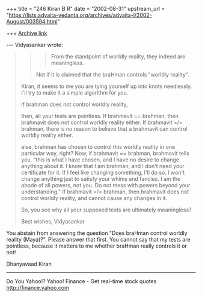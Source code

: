 +++
title = "246 Kiran B R"
date = "2002-08-31"
upstream_url = "https://lists.advaita-vedanta.org/archives/advaita-l/2002-August/003594.html"

+++
[Archive link](https://lists.advaita-vedanta.org/archives/advaita-l/2002-August/003594.html)

--- Vidyasankar <vsundaresan at HOTMAIL.COM> wrote:
> >> From the standpoint of worldly reality, they
> >> indeed are meaningless.
> >
> >Not if it is claimed that the braHman controls
> >"worldly reality".
>
> Kiran, it seems to me you are tying yourself up into
> knots needlessly. I'll
> try to make it a simple algorithm for you.
>
> If
>      brahman does not control worldly reality,
>
> then,
>      all your tests are pointless.
>         If brahmavit == brahman, then brahmavit does
> not control worldly
>      reality either.
>         If brahmavit =/= brahman, there is no reason
> to believe that a
>      brahmavit can control worldly reality either.
>
> else,
>      brahman has chosen to control this worldly
> reality in one particular
>      way, right?
>         Now, if brahmavit == brahman, brahmavit
> tells you, "this is what I
>      have chosen, and I have no desire to change
> anything about it. I know
>      that I am brahman, and I don't need your
> certificate for it. If I feel
>      like changing something, I'll do so. I won't
> change anything just to
>      satisfy your whims and fancies. I am the abode
> of all powers, not you.
>      Do not mess with powers beyond your
> understanding."
>          If brahmavit =/= brahman, then brahmavit
> does not control worldly
>      reality, and cannot cause any changes in it.
>
> So, you see why all your supposed tests are
> ultimately meaningless?
>
> Best wishes,
> Vidyasankar


You abstain from answering the question "Does braHman
control worldly reality (Maya)?". Please answer that
first. You cannot say that my tests are pointless,
because it matters to me whether braHman really
controls it or not!

Dhanyavaad
Kiran


__________________________________________________
Do You Yahoo!?
Yahoo! Finance - Get real-time stock quotes
http://finance.yahoo.com

